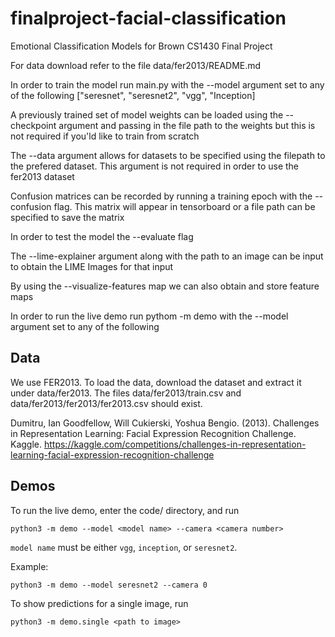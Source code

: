 # finalproject-facial-classification
Emotional Classification Models for Brown CS1430 Final Project

For data download refer to the file data/fer2013/README.md

In order to train the model run main.py with the --model argument set to any of the following ["seresnet", "seresnet2", "vgg", "Inception]

A previously trained set of model weights can be loaded using the --checkpoint argument and passing in the file path to the weights but this is not required if you'ld like to train from scratch

The --data argument allows for datasets to be specified using the filepath to the prefered dataset. This argument is not required in order to use the fer2013 dataset

Confusion matrices can be recorded by running a training epoch with the --confusion flag. This matrix will appear in tensorboard or a file path can be specified to save the matrix

In order to test the model the --evaluate flag

The --lime-explainer argument along with the path to an image can be input to obtain the LIME Images for that input

By using the --visualize-features map we can also obtain and store feature maps

In order to run the live demo run pythom -m demo with the --model argument set to any of the following 

## Data

We use FER2013. To load the data, download the dataset and extract it under data/fer2013. The files data/fer2013/train.csv and data/fer2013/fer2013/fer2013.csv should exist.

Dumitru, Ian Goodfellow, Will Cukierski, Yoshua Bengio. (2013). Challenges in Representation Learning: Facial Expression Recognition Challenge. Kaggle. https://kaggle.com/competitions/challenges-in-representation-learning-facial-expression-recognition-challenge

## Demos

To run the live demo, enter the code/ directory, and run
```
python3 -m demo --model <model name> --camera <camera number>
```
`model name` must be either `vgg`, `inception`, or `seresnet2`.

Example:
```
python3 -m demo --model seresnet2 --camera 0
```

To show predictions for a single image, run
```
python3 -m demo.single <path to image>
```
